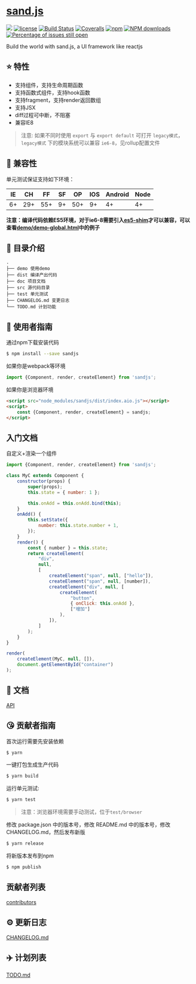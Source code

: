 # [sand.js](https://github.com/yanhaijing/sand.js)
[![](https://img.shields.io/badge/Powered%20by-jslib%20base-brightgreen.svg)](https://github.com/yanhaijing/jslib-base)
[![license](https://img.shields.io/badge/license-MIT-blue.svg)](https://github.com/yanhaijing/sand.js/blob/master/LICENSE)
[![Build Status](https://travis-ci.org/yanhaijing/sand.js.svg?branch=master)](https://travis-ci.org/yanhaijing/sand.js)
[![Coveralls](https://img.shields.io/coveralls/yanhaijing/sand.js.svg)](https://coveralls.io/github/yanhaijing/sand.js)
[![npm](https://img.shields.io/badge/npm-0.1.0-orange.svg)](https://www.npmjs.com/package/sandjs)
[![NPM downloads](http://img.shields.io/npm/dm/sand.js.svg?style=flat-square)](http://www.npmtrends.com/sandjs)
[![Percentage of issues still open](http://isitmaintained.com/badge/open/yanhaijing/sand.js.svg)](http://isitmaintained.com/project/yanhaijing/sand.js "Percentage of issues still open")

Build the world with sand.js, a UI framework like reactjs

## :star: 特性

- 支持组件，支持生命周期函数
- 支持函数式组件，支持hook函数
- 支持fragment，支持render返回数组
- 支持JSX
- diff过程可中断，不阻塞
- 兼容IE8

> 注意: 如果不同时使用 `export` 与 `export default` 可打开 `legacy模式`，`legacy模式` 下的模块系统可以兼容 `ie6-8`，见rollup配置文件

## :pill: 兼容性
单元测试保证支持如下环境：

| IE   | CH   | FF   | SF   | OP   | IOS  | Android   | Node  |
| ---- | ---- | ---- | ---- | ---- | ---- | ---- | ----- |
| 6+   | 29+ | 55+  | 9+   | 50+  | 9+   | 4+   | 4+ |

**注意：编译代码依赖ES5环境，对于ie6-8需要引入[es5-shim](http://github.com/es-shims/es5-shim/)才可以兼容，可以查看[demo/demo-global.html](./demo/demo-global.html)中的例子**

## :open_file_folder: 目录介绍

```
.
├── demo 使用demo
├── dist 编译产出代码
├── doc 项目文档
├── src 源代码目录
├── test 单元测试
├── CHANGELOG.md 变更日志
└── TODO.md 计划功能
```

## :rocket: 使用者指南

通过npm下载安装代码

```bash
$ npm install --save sandjs
```

如果你是webpack等环境

```js
import {Component, render, createElement} from 'sandjs';
```

如果你是浏览器环境

```html
<script src="node_modules/sandjs/dist/index.aio.js"></script>
<script>
    const {Component, render, createElement} = sandjs;
</script>
```

## 入门文档

自定义+渲染一个组件

```js
import {Component, render, createElement} from 'sandjs';

class MyC extends Component {
    constructor(props) {
        super(props);
        this.state = { number: 1 };

        this.onAdd = this.onAdd.bind(this);
    }
    onAdd() {
        this.setState({
            number: this.state.number + 1,
        });
    }
    render() {
        const { number } = this.state;
        return createElement(
            "div",
            null,
            [
                createElement("span", null, ["hello"]),
                createElement("span", null, [number]),
                createElement("div", null, [
                    createElement(
                        "button",
                        { onClick: this.onAdd },
                        ["增加"]
                    ),
                ]),
            ]
        );
    }
}

render(
    createElement(MyC, null, []),
    document.getElementById("container")
);
```
## :bookmark_tabs: 文档
[API](./doc/api.md)

## :kissing_heart: 贡献者指南
首次运行需要先安装依赖

```bash
$ yarn
```

一键打包生成生产代码

```bash
$ yarn build
```

运行单元测试:

```bash
$ yarn test
```

> 注意：浏览器环境需要手动测试，位于`test/browser`

修改 package.json 中的版本号，修改 README.md 中的版本号，修改 CHANGELOG.md，然后发布新版

```bash
$ yarn release
```

将新版本发布到npm

```bash
$ npm publish
```

## 贡献者列表

[contributors](https://github.com/yanhaijing/sand.js/graphs/contributors)

## :gear: 更新日志
[CHANGELOG.md](./CHANGELOG.md)

## :airplane: 计划列表
[TODO.md](./TODO.md)